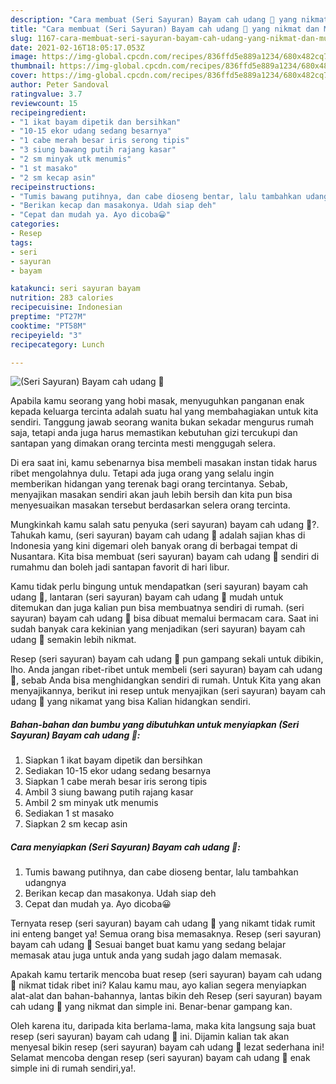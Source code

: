 ```yaml
---
description: "Cara membuat (Seri Sayuran) Bayam cah udang 🦐 yang nikmat dan Mudah Dibuat"
title: "Cara membuat (Seri Sayuran) Bayam cah udang 🦐 yang nikmat dan Mudah Dibuat"
slug: 1167-cara-membuat-seri-sayuran-bayam-cah-udang-yang-nikmat-dan-mudah-dibuat
date: 2021-02-16T18:05:17.053Z
image: https://img-global.cpcdn.com/recipes/836ffd5e889a1234/680x482cq70/seri-sayuran-bayam-cah-udang-🦐-foto-resep-utama.jpg
thumbnail: https://img-global.cpcdn.com/recipes/836ffd5e889a1234/680x482cq70/seri-sayuran-bayam-cah-udang-🦐-foto-resep-utama.jpg
cover: https://img-global.cpcdn.com/recipes/836ffd5e889a1234/680x482cq70/seri-sayuran-bayam-cah-udang-🦐-foto-resep-utama.jpg
author: Peter Sandoval
ratingvalue: 3.7
reviewcount: 15
recipeingredient:
- "1 ikat bayam dipetik dan bersihkan"
- "10-15 ekor udang sedang besarnya"
- "1 cabe merah besar iris serong tipis"
- "3 siung bawang putih rajang kasar"
- "2 sm minyak utk menumis"
- "1 st masako"
- "2 sm kecap asin"
recipeinstructions:
- "Tumis bawang putihnya, dan cabe dioseng bentar, lalu tambahkan udangnya"
- "Berikan kecap dan masakonya. Udah siap deh"
- "Cepat dan mudah ya. Ayo dicoba😀"
categories:
- Resep
tags:
- seri
- sayuran
- bayam

katakunci: seri sayuran bayam 
nutrition: 283 calories
recipecuisine: Indonesian
preptime: "PT27M"
cooktime: "PT58M"
recipeyield: "3"
recipecategory: Lunch

---
```



![(Seri Sayuran) Bayam cah udang 🦐](https://img-global.cpcdn.com/recipes/836ffd5e889a1234/680x482cq70/seri-sayuran-bayam-cah-udang-🦐-foto-resep-utama.jpg)

Apabila kamu seorang yang hobi masak, menyuguhkan panganan enak kepada keluarga tercinta adalah suatu hal yang membahagiakan untuk kita sendiri. Tanggung jawab seorang  wanita bukan sekadar mengurus rumah saja, tetapi anda juga harus memastikan kebutuhan gizi tercukupi dan santapan yang dimakan orang tercinta mesti menggugah selera.

Di era  saat ini, kamu sebenarnya bisa membeli masakan instan tidak harus ribet mengolahnya dulu. Tetapi ada juga orang yang selalu ingin memberikan hidangan yang terenak bagi orang tercintanya. Sebab, menyajikan masakan sendiri akan jauh lebih bersih dan kita pun bisa menyesuaikan masakan tersebut berdasarkan selera orang tercinta. 



Mungkinkah kamu salah satu penyuka (seri sayuran) bayam cah udang 🦐?. Tahukah kamu, (seri sayuran) bayam cah udang 🦐 adalah sajian khas di Indonesia yang kini digemari oleh banyak orang di berbagai tempat di Nusantara. Kita bisa membuat (seri sayuran) bayam cah udang 🦐 sendiri di rumahmu dan boleh jadi santapan favorit di hari libur.

Kamu tidak perlu bingung untuk mendapatkan (seri sayuran) bayam cah udang 🦐, lantaran (seri sayuran) bayam cah udang 🦐 mudah untuk ditemukan dan juga kalian pun bisa membuatnya sendiri di rumah. (seri sayuran) bayam cah udang 🦐 bisa dibuat memalui bermacam cara. Saat ini sudah banyak cara kekinian yang menjadikan (seri sayuran) bayam cah udang 🦐 semakin lebih nikmat.

Resep (seri sayuran) bayam cah udang 🦐 pun gampang sekali untuk dibikin, lho. Anda jangan ribet-ribet untuk membeli (seri sayuran) bayam cah udang 🦐, sebab Anda bisa menghidangkan sendiri di rumah. Untuk Kita yang akan menyajikannya, berikut ini resep untuk menyajikan (seri sayuran) bayam cah udang 🦐 yang nikamat yang bisa Kalian hidangkan sendiri.

<!--inarticleads1-->

##### Bahan-bahan dan bumbu yang dibutuhkan untuk menyiapkan (Seri Sayuran) Bayam cah udang 🦐:

1. Siapkan 1 ikat bayam dipetik dan bersihkan
1. Sediakan 10-15 ekor udang sedang besarnya
1. Siapkan 1 cabe merah besar iris serong tipis
1. Ambil 3 siung bawang putih rajang kasar
1. Ambil 2 sm minyak utk menumis
1. Sediakan 1 st masako
1. Siapkan 2 sm kecap asin




<!--inarticleads2-->

##### Cara menyiapkan (Seri Sayuran) Bayam cah udang 🦐:

1. Tumis bawang putihnya, dan cabe dioseng bentar, lalu tambahkan udangnya
1. Berikan kecap dan masakonya. Udah siap deh
1. Cepat dan mudah ya. Ayo dicoba😀




Ternyata resep (seri sayuran) bayam cah udang 🦐 yang nikamt tidak rumit ini enteng banget ya! Semua orang bisa memasaknya. Resep (seri sayuran) bayam cah udang 🦐 Sesuai banget buat kamu yang sedang belajar memasak atau juga untuk anda yang sudah jago dalam memasak.

Apakah kamu tertarik mencoba buat resep (seri sayuran) bayam cah udang 🦐 nikmat tidak ribet ini? Kalau kamu mau, ayo kalian segera menyiapkan alat-alat dan bahan-bahannya, lantas bikin deh Resep (seri sayuran) bayam cah udang 🦐 yang nikmat dan simple ini. Benar-benar gampang kan. 

Oleh karena itu, daripada kita berlama-lama, maka kita langsung saja buat resep (seri sayuran) bayam cah udang 🦐 ini. Dijamin kalian tak akan menyesal bikin resep (seri sayuran) bayam cah udang 🦐 lezat sederhana ini! Selamat mencoba dengan resep (seri sayuran) bayam cah udang 🦐 enak simple ini di rumah sendiri,ya!.

